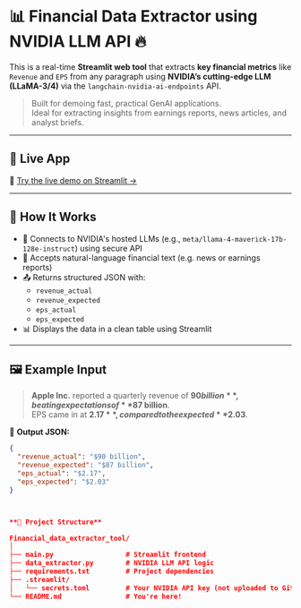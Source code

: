 # 📊 Financial Data Extractor using NVIDIA LLM API 🔥

This is a real-time **Streamlit web tool** that extracts **key financial metrics** like `Revenue` and `EPS` from any paragraph using **NVIDIA’s cutting-edge LLM (LLaMA-3/4)** via the `langchain-nvidia-ai-endpoints` API.

> Built for demoing fast, practical GenAI applications.  
> Ideal for extracting insights from earnings reports, news articles, and analyst briefs.

---

## 🚀 Live App

🔗 [Try the live demo on Streamlit →](https://your-deployed-app.streamlit.app)

---

## 🧠 How It Works

- 🔌 Connects to NVIDIA's hosted LLMs (e.g., `meta/llama-4-maverick-17b-128e-instruct`) using secure API
- 🧾 Accepts natural-language financial text (e.g. news or earnings reports)
- 📤 Returns structured JSON with:
  - `revenue_actual`
  - `revenue_expected`
  - `eps_actual`
  - `eps_expected`
- 📊 Displays the data in a clean table using Streamlit

---

## 🖼 Example Input

> **Apple Inc.** reported a quarterly revenue of **$90 billion**, beating expectations of **$87 billion**.  
> EPS came in at **$2.17**, compared to the expected **$2.03**.

🧾 **Output JSON:**
```json
{
  "revenue_actual": "$90 billion",
  "revenue_expected": "$87 billion",
  "eps_actual": "$2.17",
  "eps_expected": "$2.03"
}



**📂 Project Structure**

Financial_data_extractor_tool/
│
├── main.py                  # Streamlit frontend
├── data_extractor.py        # NVIDIA LLM API logic
├── requirements.txt         # Project dependencies
├── .streamlit/
│   └── secrets.toml         # Your NVIDIA API key (not uploaded to GitHub)
└── README.md                # You're here!




